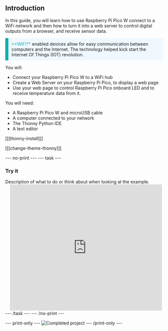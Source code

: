 ## Introduction

In this guide, you will learn how to use Raspberry Pi Pico W connect to a WiFi network and then how to turn it into a web server to control digital outputs from a browser, and receive sensor data.

<p style="border-left: solid; border-width:10px; border-color: #0faeb0; background-color: aliceblue; padding: 10px;">
<span style="color: #0faeb0">**WiFi**</span> enabled devices allow for easy communication between computers and the Internet. The technology helped kick start the Internet Of Things (IOT) revolution.
</p>

You will:
+ Connect your Raspberry Pi Pico W to a WiFi hub
+ Create a Web Server on your Raspberry Pi Pico, to display a web page
+ Use your web page to control Raspberry Pi Pico onboard LED and to receive temperature data from it.

You will need:
+ A Raspberry Pi Pico W and microUSB cable
+ A computer connected to your network
+ The Thonny Python IDE
+ A text editor

[[[thonny-install]]]

[[[change-theme-thonny]]]

--- no-print ---
--- task ---
### Try it
<div style="display: flex; flex-wrap: wrap">
<div style="flex-basis: 175px; flex-grow: 1">  
Description of what to do or think about when looking at the example.
</div>
<div class="scratch-preview" style="margin-left: 15px;">
  <iframe allowtransparency="true" width="485" height="402" src="https://scratch.mit.edu/projects/embed/485673032/?autostart=false" frameborder="0"></iframe>
</div>
</div>
--- /task ---
--- /no-print ---

--- print-only ---
![Completed project](images/showcase_static.png)
--- /print-only ---
